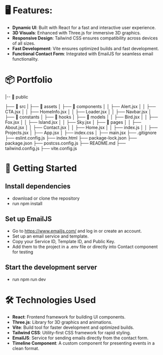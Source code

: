 <h1>🖥️ Features:</h1>

- **Dynamic UI**: Built with React for a fast and interactive user experience.
- **3D Visuals**: Enhanced with Three.js for immersive 3D graphics.
- **Responsive Design**: Tailwind CSS ensures compatibility across devices of all sizes.
- **Fast Development**: Vite ensures optimized builds and fast development.
- **Functional Contact Form**: Integrated with EmailJS for seamless email functionality.

<h1>📦 Portfolio</h1>

|-- 📁 public

├── 📁 src
|   ├── 📁 assets
│   ├── 📁 components
│   │   ├── Alert.jsx
│   │   ├── CTA.jsx
│   │   ├── HomeInfo.jsx
│   │   ├── Loader.jsx
│   │   ├── Navbar.jsx
│   ├── 📁 constants
│   ├── 📁 hooks
│   ├── 📁 models
│   │   ├── Bird.jsx
│   │   ├── Fox.jsx
│   │   ├── Island.jsx
│   │   ├── Sky.jsx
│   ├── 📁 pages
│   │   ├── About.jsx
│   │   ├── Contact.jsx
│   │   ├── Home.jsx
│   │   ├── index.js
│   │   ├── Projects.jsx
│   ├── App.jsx
│   ├── index.css
│   ├── main.jsx
├── .gitignore
├── eslint.config.js
├── index.html
├── package-lock.json
├── package.json
├── postcss.config.js
├── README.md
├── tailwind.config.js
├── vite.config.js


<h1>🚀 Getting Started</h1>

## Install dependencies

- download or clone the repository
- run npm install
## Set up EmailJS

- Go to https://www.emailjs.com/ and log in or create an account.
- Set up an email service and template.
- Copy your Service ID, Template ID, and Public Key.
- Add them to the project in a .env file or directly into Contact component for testing
## Start the development server

- run npm run dev
<h1>🛠️ Technologies Used</h1>

- **React**: Frontend framework for building UI components.
- **Three.js**: Library for 3D graphics and animations.
- **Vite**: Build tool for faster development and optimized builds.
- **Tailwind CSS**: Utility-first CSS framework for rapid styling.
- **EmailJS**: Service for sending emails directly from the contact form.
- **Timeline Component**: A custom component for presenting events in a clean format.

